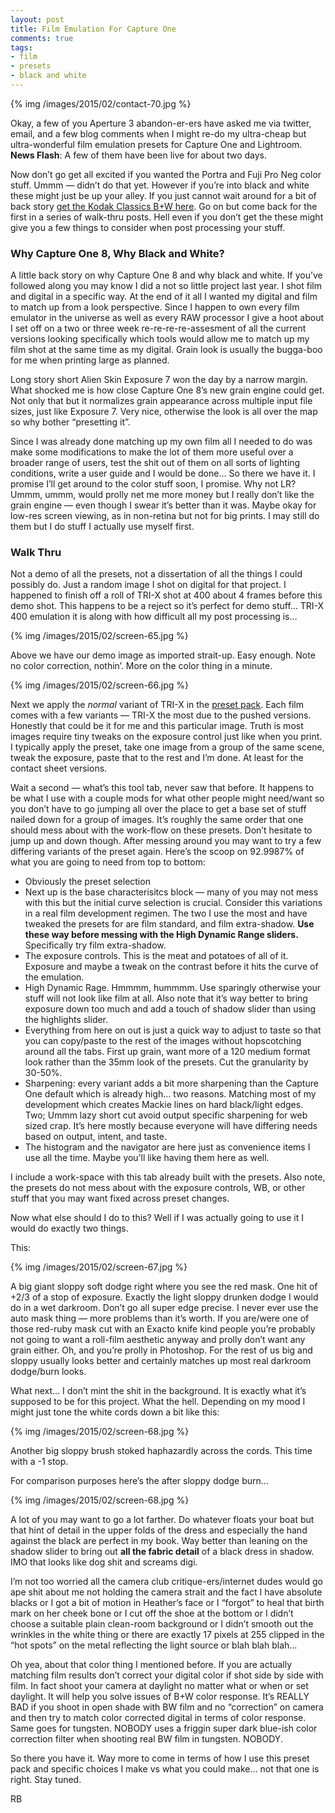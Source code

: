 ```yaml
---
layout: post
title: Film Emulation For Capture One
comments: true
tags:
- film
- presets
- black and white
---
```


{% img /images/2015/02/contact-70.jpg %}

Okay, a few of you Aperture 3 abandon-er-ers have asked me via twitter, email, and a few blog comments when I might re-do my ultra-cheap but ultra-wonderful film emulation presets for Capture One and Lightroom. **News Flash**: A few of them have been live for about two days. 

Now don’t go get all excited if you wanted the Portra and Fuji Pro Neg color stuff. Ummm — didn’t do that yet. However if you’re into black and white these might just be up your alley. If you just cannot wait around for a bit of back story [get the Kodak Classics B+W here](http://store.rwboyer.com/page/503 "Film Presets For Capture One"). Go on but come back for the first in a series of walk-thru posts. Hell even if you don’t get the these might give you a few things to consider when post processing your stuff.

<!--more-->

### Why Capture One 8, Why Black and White?

A little back story on why Capture One 8 and why black and white. If you’ve followed along you may know I did a not so little project last year. I shot film and digital in a specific way. At the end of it all I wanted my digital and film to match up from a look perspective. Since I happen to own every film emulator in the universe as well as every RAW processor I give a hoot about I set off on a two or three week re-re-re-re-assesment of all the current versions looking specifically which tools would allow me to match up my film shot at the same time as my digital. Grain look is usually the bugga-boo for me when printing large as planned.

Long story short Alien Skin Exposure 7 won the day by a narrow margin. What shocked me is how close Capture One 8’s new grain engine could get. Not only that but it normalizes grain appearance across multiple input file sizes, just like Exposure 7. Very nice, otherwise the look is all over the map so why bother “presetting it”.

Since I was already done matching up my own film all I needed to do was make some modifications to make the lot of them more useful over a broader range of users, test the shit out of them on all sorts of lighting conditions, write a user guide and I would be done… So there we have it. I promise I’ll get around to the color stuff soon, I promise. Why not LR? Ummm, ummm, would prolly net me more money but I really don’t like the grain engine — even though I swear it’s better than it was. Maybe okay for low-res screen viewing, as in non-retina but not for big prints. I may still do them but I do stuff I actually use myself first.

### Walk Thru

Not a demo of all the presets, not a dissertation of all the things I could possibly do. Just a random image I shot on digital for that project. I happened to finish off a roll of TRI-X shot at 400 about 4 frames before this demo shot. This happens to be a reject so it’s perfect for demo stuff… TRI-X  400 emulation it is along with how difficult all my post processing is… 

{% img /images/2015/02/screen-65.jpg %}

Above we have our demo image as imported strait-up. Easy enough. Note no color correction, nothin’. More on the color thing in a minute.

{% img /images/2015/02/screen-66.jpg %}

Next we apply the *normal* variant of TRI-X in the [preset pack](http://store.rwboyer.com/page/503 "Capture One 8 presets"). Each film comes with a few variants — TRI-X the most due to the pushed versions. Honestly that could be it for me and this particular image. Truth is most images require tiny tweaks on the exposure control just like when you print. I typically apply the preset, take one image from a group of the same scene, tweak the exposure, paste that to the rest and I’m done. At least for the contact sheet versions.

Wait a second — what’s this tool tab, never saw that before. It happens to be what I use with a couple mods for what other people might need/want so you don’t have to go jumping all over the place to get a base set of stuff nailed down for a group of images. It’s roughly the same order that one should mess about with the work-flow on these presets. Don’t hesitate to jump up and down though. After messing around you may want to try a few differing variants of the preset again. Here’s the scoop on 92.9987% of what you are going to need from top to bottom:

- Obviously the preset selection
- Next up is the base characterisitcs block — many of you may not mess with this but the initial curve selection is crucial. Consider this variations in a real film development regimen. The two I use the most and have tweaked the presets for are film standard, and film extra-shadow. **Use these way before messing with the High Dynamic Range sliders.** Specifically try film extra-shadow.
- The exposure controls. This is the meat and potatoes of all of it. Exposure and maybe a tweak on the contrast before it hits the curve of the emulation.
- High Dynamic Rage. Hmmmm, hummmm. Use sparingly otherwise your stuff will not look like film at all. Also note that it’s way better to bring exposure down too much and add a touch of shadow slider than using the highlights slider.
- Everything from here on out is just a quick way to adjust to taste so that you can copy/paste to the rest of the images without hopscotching around all the tabs. First up grain, want more of a 120 medium format look rather than the 35mm look of the presets. Cut the granularity by 30-50%.
- Sharpening: every variant adds a bit more sharpening than the Capture One default which is already high… two reasons. Matching most of my development which creates Mackie lines on hard black/light edges. Two; Ummm lazy short cut avoid output specific sharpening for web sized crap. It’s here mostly because everyone will have differing needs based on output, intent, and taste.
- The histogram and the navigator are here just as convenience items I use all the time. Maybe you’ll like having them here as well.

I include a work-space with this tab already built with the presets. Also note, the presets do not mess about with the exposure controls, WB, or other stuff that you may want fixed across preset changes. 

Now what else should I do to this? Well if I was actually going to use it I would do exactly two things.

This:

{% img /images/2015/02/screen-67.jpg %}

A big giant sloppy soft dodge right where you see the red mask. One hit of +2/3 of a stop of exposure. Exactly the light sloppy drunken dodge I would do in a wet darkroom. Don’t go all super edge precise. I never ever use the auto mask thing — more problems than it’s worth. If you are/were one of those red-ruby mask cut with an Exacto knife kind people you’re probably not going to want a roll-film aesthetic anyway and prolly don’t want any grain either. Oh, and you’re prolly in Photoshop. For the rest of us big and sloppy usually looks better and certainly matches up most real darkroom dodge/burn looks.

What next… I don’t mint the shit in the background. It is exactly what it’s supposed to be for this project. What the hell. Depending on my mood I might just tone the white cords down a bit like this:

{% img /images/2015/02/screen-68.jpg %}

Another big sloppy brush stoked haphazardly across the cords. This time with a -1 stop.

For comparison purposes here’s the after sloppy dodge burn…

{% img /images/2015/02/screen-68.jpg %}

A lot of you may want to go a lot farther. Do whatever floats your boat but that hint of detail in the upper folds of the dress and especially the hand against the black are perfect in my book. Way better than leaning on the shadow slider to bring out **all the fabric detail** of a black dress in shadow. IMO that looks like dog shit and screams digi. 

I’m not too worried all the camera club critique-ers/internet dudes would go ape shit about me not holding the camera strait and the fact I have absolute blacks or I got a bit of motion in Heather’s face or I “forgot” to heal that birth mark on her cheek bone or I cut off the shoe at the bottom or I didn’t choose a suitable plain clean-room background or I didn’t smooth out the wrinkles in the white thing or there are exactly 17 pixels at 255 clipped in the “hot spots” on the metal reflecting the light source or blah blah blah… 

Oh yea, about that color thing I mentioned before. If you are actually matching film results don’t correct your digital color if shot side by side with film. In fact shoot your camera at daylight no matter what or when or set daylight. It will help you solve issues of B+W color response. It’s REALLY BAD if you shoot in open shade with BW film and no “correction” on camera and then try to match color corrected digital in terms of color response. Same goes for tungsten. NOBODY uses a friggin super dark blue-ish color correction filter when shooting real BW film in tungsten. NOBODY. 

So there you have it. Way more to come in terms of how I use this preset pack and specific choices I make vs what you could make… not that one is right. Stay tuned.

RB


